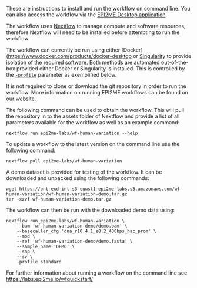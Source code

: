 
These are instructions to install and run the workflow on command line.
You can also access the workflow via the
[EPI2ME Desktop application](https://labs.epi2me.io/downloads/).

The workflow uses [Nextflow](https://www.nextflow.io/) to manage
compute and software resources,
therefore Nextflow will need to be
installed before attempting to run the workflow.

The workflow can currently be run using either
[Docker](https://www.docker.com/products/docker-desktop
or [Singularity](https://docs.sylabs.io/guides/3.0/user-guide/index.html)
to provide isolation of the required software.
Both methods are automated out-of-the-box provided
either Docker or Singularity is installed.
This is controlled by the
[`-profile`](https://www.nextflow.io/docs/latest/config.html#config-profiles)
parameter as exemplified below.

It is not required to clone or download the git repository
in order to run the workflow.
More information on running EPI2ME workflows can
be found on our [website](https://labs.epi2me.io/wfindex).

The following command can be used to obtain the workflow.
This will pull the repository in to the assets folder of
Nextflow and provide a list of all parameters
available for the workflow as well as an example command:

```
nextflow run epi2me-labs/wf-human-variation --help
```
To update a workflow to the latest version on the command line use
the following command:
```
nextflow pull epi2me-labs/wf-human-variation
```
A demo dataset is provided for testing of the workflow.
It can be downloaded and unpacked using the following commands:
```
wget https://ont-exd-int-s3-euwst1-epi2me-labs.s3.amazonaws.com/wf-human-variation/wf-human-variation-demo.tar.gz
tar -xzvf wf-human-variation-demo.tar.gz
```
The workflow can then be run with the downloaded demo data using:
```
nextflow run epi2me-labs/wf-human-variation \
	--bam 'wf-human-variation-demo/demo.bam' \
	--basecaller_cfg 'dna_r10.4.1_e8.2_400bps_hac_prom' \
	--mod \
	--ref 'wf-human-variation-demo/demo.fasta' \
	--sample_name 'DEMO' \
	--snp \
	--sv \
	-profile standard
```
For further information about running a workflow on
the command line see https://labs.epi2me.io/wfquickstart/
